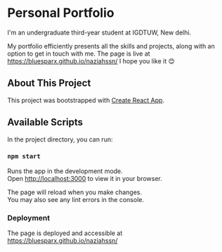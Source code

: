 # Personal Portfolio
I'm an undergraduate third-year student at IGDTUW, New delhi.

My portfolio efficiently presents all the skills and projects, along with an option to get in touch with me. The page is live at https://bluesparx.github.io/naziahssn/
I hope you like it 😊




## About This Project
This project was bootstrapped with [Create React App](https://github.com/facebook/create-react-app).

## Available Scripts

In the project directory, you can run:

### `npm start`

Runs the app in the development mode.\
Open [http://localhost:3000](http://localhost:3000) to view it in your browser.

The page will reload when you make changes.\
You may also see any lint errors in the console.

### Deployment
The page is deployed and accessible at https://bluesparx.github.io/naziahssn/
